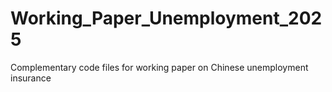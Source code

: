 # Working_Paper_Unemployment_2025
Complementary code files for working paper on Chinese unemployment insurance
